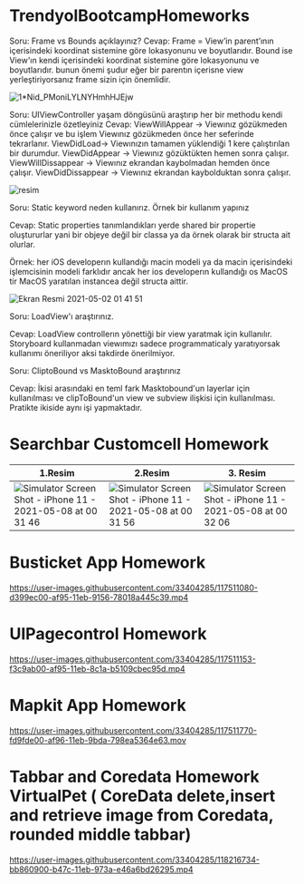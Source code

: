 # TrendyolBootcampHomeworks

Soru: Frame vs Bounds açıklayınız?
Cevap: Frame = View’in parent’ının içerisindeki koordinat sistemine göre lokasyonunu ve boyutlarıdır. Bound ise View'ın kendi içerisindeki koordinat sistemine göre lokasyonunu ve boyutlarıdır.
bunun önemi şudur eğer bir parentın içerisne view yerleştiriyorsanız frame sizin için önemlidir. 


![1*Nid_PMoniLYLNYHmhHJEjw](https://user-images.githubusercontent.com/33404285/116796231-93dd8b00-aae3-11eb-8ebf-7aded7235575.png)


Soru: UIViewController yaşam döngüsünü araştırıp her bir methodu kendi cümlelerinizle özetleyiniz 
Cevap: ViewWillAppear -> Viewınız gözükmeden önce çalışır ve bu işlem Viewınız gözükmeden önce her seferinde tekrarlanır.
ViewDidLoad-> Viewınızın tamamen yüklendiği 1 kere çalıştırılan bir durumdur.
ViewDidAppear -> Viewınız gözüktükten hemen sonra çalışır. 
ViewWillDissappear -> Viewınız ekrandan kaybolmadan hemden önce çalışır.
ViewDidDissappear -> Viewınız ekrandan kaybolduktan sonra çalışır.


![resim](https://user-images.githubusercontent.com/33404285/116796417-e9666780-aae4-11eb-93c1-105a73c47bef.png)

Soru: Static keyword neden kullanırız. Örnek bir kullanım yapınız

Cevap: Static properties tanımlandıkları yerde shared bir propertie oluştururlar yani bir objeye değil bir classa ya da örnek olarak bir structa ait olurlar.

Örnek: her iOS developerın kullandığı macin modeli ya da macin içerisindeki işlemcisinin modeli farklıdır ancak her ios developerın kullandığı os MacOS tir
MacOS yaratılan instancea değil structa aittir.

![Ekran Resmi 2021-05-02 01 41 51](https://user-images.githubusercontent.com/33404285/116796738-9f32b580-aae7-11eb-9a2a-0299818974dc.png)

Soru: LoadView'ı araştırınız.

Cevap: LoadView controllerın yönettiği bir view yaratmak için kullanılır. Storyboard kullanmadan viewımızı sadece programmaticaly yaratıyorsak kullanımı öneriliyor aksi takdirde önerilmiyor.

Soru: CliptoBound vs MasktoBound araştırınız

Cevap: İkisi arasındaki en teml fark Masktobound'un layerlar için kullanılması ve clipToBound'un view ve subview ilişkisi için kullanılması. Pratikte ikiside aynı işi yapmaktadır.


# Searchbar Customcell Homework

| 1.Resim  | 2.Resim |3. Resim |
| ------------- | ------------- |------------- |
| ![Simulator Screen Shot - iPhone 11 - 2021-05-08 at 00 31 46](https://user-images.githubusercontent.com/33404285/117510544-ef50c280-af94-11eb-9d5e-8eaec3f389bf.png) | ![Simulator Screen Shot - iPhone 11 - 2021-05-08 at 00 31 56](https://user-images.githubusercontent.com/33404285/117510552-f24bb300-af94-11eb-8311-8733668bb2d8.png)  |![Simulator Screen Shot - iPhone 11 - 2021-05-08 at 00 32 06](https://user-images.githubusercontent.com/33404285/117510556-f4157680-af94-11eb-814d-a9798245b2c4.png)  |



# Busticket App Homework
https://user-images.githubusercontent.com/33404285/117511080-d399ec00-af95-11eb-9156-78018a445c39.mp4

# UIPagecontrol Homework

https://user-images.githubusercontent.com/33404285/117511153-f3c9ab00-af95-11eb-8c1a-b5109cbec95d.mp4

# Mapkit App Homework


https://user-images.githubusercontent.com/33404285/117511770-fd9fde00-af96-11eb-9bda-798ea5364e63.mov

# Tabbar and Coredata Homework VirtualPet ( CoreData delete,insert and retrieve image from Coredata, rounded middle tabbar)

https://user-images.githubusercontent.com/33404285/118216734-bb860900-b47c-11eb-973a-e46a6bd26295.mp4






